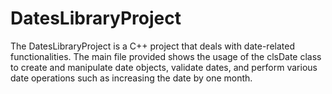 # DatesLibraryProject
The DatesLibraryProject is a C++ project that deals with date-related functionalities. The main file provided shows the usage of the clsDate class to create and manipulate date objects, validate dates, and perform various date operations such as increasing the date by one month.
